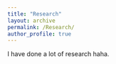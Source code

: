 ```yaml
---
title: "Research"
layout: archive
permalink: /Research/
author_profile: true
---
```


I have done a lot of research haha.
